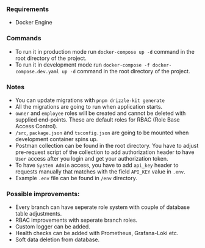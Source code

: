 ### Requirements

-   Docker Engine

### Commands

-   To run it in production mode run `docker-compose up -d` command in the root directory of the project.
-   To run it in development mode run `docker-compose -f docker-compose.dev.yaml up -d` command in the root directory of the project.

### Notes

-   You can update migrations with `pnpm drizzle-kit generate`
-   All the migrations are going to run when application starts.
-   `owner` and `employee` roles will be created and cannot be deleted with supplied end-points. These are default roles for RBAC (Role Base Access Control).
-   `/src`, `package.json` and `tsconfig.json` are going to be mounted when development container spins up.
-   Postman collection can be found in the root directory. You have to adjust pre-request script of the collection to add authorization header to have `User` access after you login and get your authorization token.
-   To have `System Admin` access, you have to add `api_key` header to requests manually that matches with the field `API_KEY` value in `.env`.
-   Example `.env` file can be found in `/env` directory.

### Possible improvements:

-   Every branch can have seperate role system with couple of database table adjustments.
-   RBAC improvements with seperate branch roles.
-   Custom logger can be added.
-   Health checks can be added with Prometheus, Grafana-Loki etc.
-   Soft data deletion from database.
